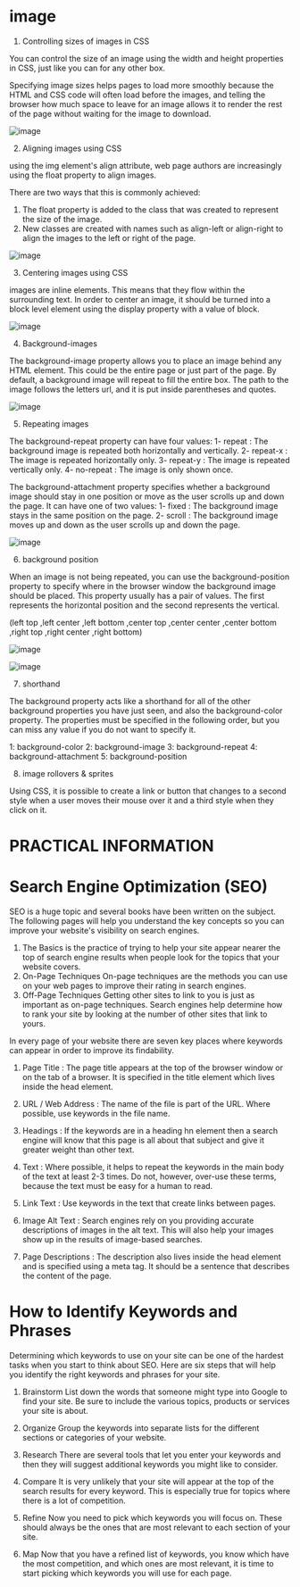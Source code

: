 # image

1. Controlling sizes of images in CSS

You can control the size of an image using the width and height properties in CSS, just like you can for any other box.

Specifying image sizes helps pages to load more smoothly because the HTML and CSS code will often load before the images, and telling the browser how much space to leave for an image allows it to render the rest of the page without waiting for the image to download.

![image](https://github.com/naeemmusamh/Reading-note/blob/master/IMAGE/201/image1.jpg?raw=true)

2. Aligning images using CSS

using the img element's align attribute, web page authors are increasingly using the float property to align images.

There are two ways that this is commonly achieved:
1. The float property is added to the class that was created to represent the size of the image.
2. New classes are created with names such as align-left or align-right to align the images to the left or right of the page.

![image](https://github.com/naeemmusamh/Reading-note/blob/master/IMAGE/201/image2.jpg?raw=true)

3. Centering images using CSS

images are inline elements. This means that they flow within the surrounding text. In order to center an image, it should be turned into a block level element using the display property with a value of block.

![image](https://github.com/naeemmusamh/Reading-note/blob/master/IMAGE/201/image3.jpg?raw=true)

4. Background-images

The background-image property allows you to place an image behind any HTML element. This could be the entire page or just part of the page. By default, a background image will repeat to fill the entire box. The path to the image follows the letters url, and it is put inside parentheses and quotes.

![image](https://github.com/naeemmusamh/Reading-note/blob/master/IMAGE/201/image4.jpg?raw=true)

5. Repeating images

The background-repeat property can have four values:
1- repeat :
The background image is repeated both horizontally and vertically.
2- repeat-x :
The image is repeated horizontally only.
3- repeat-y :
The image is repeated vertically only.
4- no-repeat :
The image is only shown once.

The background-attachment property specifies whether a background image should stay in one position or move as the user scrolls up and down the page. It can have one of two values:
1- fixed :
The background image stays in the same position on the page.
2- scroll :
The background image moves up and down as the user scrolls up and down the page.

![image](https://github.com/naeemmusamh/Reading-note/blob/master/IMAGE/201/image5.jpg?raw=true)

6. background position 

When an image is not being repeated, you can use the background-position property to specify where in the browser window the background image should be placed.
This property usually has a pair of values. The first represents the horizontal position and the second represents the vertical.

(left top ,left center ,left bottom ,center top ,center center ,center bottom ,right top ,right center ,right bottom)

![image](https://github.com/naeemmusamh/Reading-note/blob/master/IMAGE/201/image6.jpg?raw=true)

![image](https://github.com/naeemmusamh/Reading-note/blob/master/IMAGE/201/image7.jpg?raw=true)

7. shorthand

The background property acts like a shorthand for all of the other background properties you have just seen, and also the background-color property.
The properties must be specified in the following order, but you can miss any value if you do not want to specify it.

1: background-color
2: background-image
3: background-repeat
4: background-attachment
5: background-position

8. image rollovers & sprites

Using CSS, it is possible to create a link or button that changes to a second style when a user moves their mouse over it and a third style when they click on it.

# PRACTICAL INFORMATION

# Search Engine Optimization (SEO)

SEO is a huge topic and several books have been written on the subject. The following pages will help you understand the key concepts so you can improve your website's visibility on search engines.

1. The Basics
is the practice of trying to help your site appear nearer the top of search engine results when people look for the topics that your website covers.
2. On-Page Techniques
On-page techniques are the methods you can use on your web pages to improve their rating in search engines.
3. Off-Page Techniques
Getting other sites to link to you is just as important as on-page techniques. Search engines help determine how to rank your site by looking at the number of other sites that link to yours.

In every page of your website there are seven key places where keywords can appear in order to improve its findability.

1. Page Title :
The page title appears at the top of the browser window or on the tab of a browser. It is specified in the title element which lives inside the head element.

2. URL / Web Address :
The name of the file is part of the URL. Where possible, use keywords in the file name.

3. Headings :
If the keywords are in a heading hn element then a search engine will know that this page is all about that subject and give it greater weight than other text.

4. Text :
Where possible, it helps to repeat the keywords in the main body of the text at least 2-3 times. Do not, however, over-use these terms, because the text must be easy for a human to read.

5. Link Text :
Use keywords in the text that create links between pages.

6. Image Alt Text :
Search engines rely on you providing accurate descriptions of images in the alt text. This will also help your images show up in the results of image-based searches.

7. Page Descriptions :
The description also lives inside the head element and is specified using a meta tag. It should be a sentence that describes the content of the page.

# How to Identify Keywords and Phrases

Determining which keywords to use on your site can be one of the hardest tasks when you start to think about SEO. Here are six steps that will help you identify the right keywords and phrases for your site.

1. Brainstorm
List down the words that someone might type into Google to find your site. Be sure to include the various topics, products or services your site is about.

2. Organize
Group the keywords into separate lists for the different sections or categories of your website.

3. Research
There are several tools that let you enter your keywords and then they will suggest additional keywords you might like to consider.

4. Compare
It is very unlikely that your site will appear at the top of the search results for every keyword. This is especially true for topics where there is a lot of competition.

5. Refine
Now you need to pick which keywords you will focus on. These should always be the ones that are most relevant to each section of your site.

6. Map
Now that you have a refined list of keywords, you know which have the most competition, and which ones are most relevant, it is time to start picking which keywords you will use for each page.